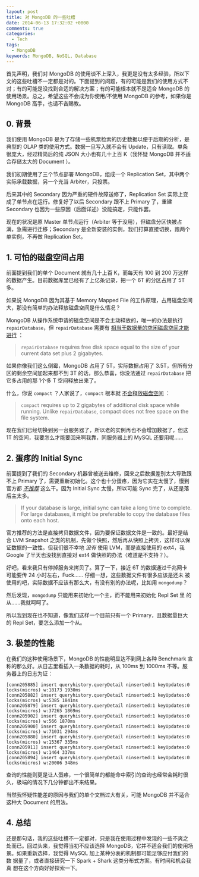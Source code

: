 ```yaml
---
layout: post
title: 对 MongoDB 的一些吐槽
date: 2014-06-13 17:32:02 +0800
comments: true
categories:
  - Tech
tags:
  - MongoDB
keywords: MongoDB, NoSQL, Database
---
```


首先声明，我们对 MongoDB 的使用谈不上深入，我更是没有太多经验，所以下
文的这些吐槽不一定都是对的。下面提到的问题，有的可能是我们的使用方式不
对；有的可能是没找到合适的解决方案；有的可能根本就不是适合 MongoDB 的
使用场景。总之，希望这些不会成为你使用/不使用 MongoDB 的参考，如果你是
MongoDB 高手，也请不吝赐教。

## 0. 背景

我们使用 MongoDB 是为了存储一些机票检索的历史数据以便于后期的分析，是
典型的 OLAP 类的使用方式。数据一旦写入就不会有 Update，只有读取。单条
很庞大，经过精简后的纯 JSON 大小也有几十上百 K（我怀疑 MongoDB 并不适
合存储太大的 Document ）。

我们初期使用了三个节点部署 MongoDB，组成一个 Replication Set，其中两个
实际承载数据，另一个充当 Arbiter，只投票。

后来其中的 Secondary 因为严重的硬件故障送修了，Replication Set 实际上变
成了单节点在运行。修复好了以后 Secondary 跟不上 Primary 了，重建
Secondary 也因为一些原因（后面详述）没能搞定，只能作罢。

现在的状况是原 Master 单节点运行（Arbiter 等于没用），但磁盘分区快被占
满，急需进行迁移；Secondary 是全新安装的实例，我们打算直接切换，跑两个
单实例，不再做 Replication Set。

<!--more-->

## 1. 可怕的磁盘空间占用

前面提到我们的单个 Document 就有几十上百 K，而每天有 100 到 200 万这样
的数据产生。目前数据库里已经有了上亿条记录，把一个 6T 的分区占用了 5T
多。

如果说 MongoDB 因为其基于 Memory Mapped File 的工作原理，占用磁盘空间
大，那没有简单的办法释放磁盘空间是什么情况？

MongoDB 从操作系统申请的磁盘空间是不会主动释放的，唯一的办法是执行
`repairDatabase`，但 `repairDatabase` 需要有
[相当于数据量的空闲磁盘空间才能进行](http://docs.mongodb.org/manual/reference/command/repairDatabase/#dbcmd.repairDatabase)
：

> `repairDatabase` requires free disk space equal to the size of your
> current data set plus 2 gigabytes.

如果你像我们这么倒霉，MongoDB 占用了 5T，实际数据占用了 3.5T，但所有分
区的剩余空间加起来都不到 3T 的话，那么恭喜，你没法通过 `repairDatabase`
把它多占用的那 1个多 T 空间释放出来了。

什么，你说 `compact` ？人家说了，`compact` 根本就
[不会释放磁盘空间](http://docs.mongodb.org/manual/reference/command/compact/#dbcmd.compact)
：

> `compact` requires up to 2 gigabytes of additional disk space while
> running. Unlike `repairDatabase`, compact does not free space on the
> file system.

现在我们已经切换到另一台服务器了，所以老的实例再也不会增加数据了，但这
1T 的空间，我要怎么才能要回来啊我靠，同服务器上的 MySQL 还要用呢……

## 2. 蛋疼的 Initial Sync

前面提到了我们的 Secondary 机器曾被送去维修，回来之后数据差别太大导致跟
不上 Primary 了，需要重新初始化。这个也十分蛋疼，因为它实在太慢了，慢到
官方都
[*不推荐*](http://docs.mongodb.org/manual/tutorial/restore-replica-set-from-backup/)
这么干。因为 Initial Sync 太慢，所以可能 Sync 完了，从还是落后主太多。

> If your database is large, initial sync can take a long time to
> complete. For large databases, it might be preferable to copy the
> database files onto each host.

官方推荐的方法是直接拷贝数据文件，因为要保证数据文件是一致的。最好是结
合 LVM Snapshot 之类的机制，先做个快照，然后再从快照上拷贝，这样可以保
证数据的一致性。但我们很不幸地 *没有* 使用 LVM，而是直接使用的 ext4，我
Google 了半天也没找到直接对 ext4 做快照的办法（难道是不支持？）。

好吧，看来我只有停掉服务来拷贝了。算了一下，接近 6T 的数据通过千兆网卡
可能要传 24 小时左右，Fuck…… 仔细一想，这些数据文件有很多应该是还未
被使用的吧，实际数据不应该有那么大，有没有别的办法呢，比如用 `mongodump`？

然后发现，`mongodump` 只能用来初始化一个主，而不能用来初始化 Repl Set 里
的从……我就呵呵了。

所以我到现在也不知道，像我们这样一个目前只有一个 Primary，且数据量巨大
的 Repl Set，要怎么添加一个从。

## 3. 极差的性能

在我们的这种使用场景下，MongoDB 的性能明显达不到网上各种 Benchmark 宣
称的那么好。从日志里看插入一条数据的耗时，从 100ms 到 1000ms 不等。服
务器上的日志为证：

```
[conn205885] insert queryhistory.queryDetail ninserted:1 keyUpdates:0 locks(micros) w:18173 1930ms
[conn205882] insert queryhistory.queryDetail ninserted:1 keyUpdates:0 locks(micros) w:5385 1841ms
[conn205879] insert queryhistory.queryDetail ninserted:1 keyUpdates:0 locks(micros) w:37265 1869ms
[conn205902] insert queryhistory.queryDetail ninserted:1 keyUpdates:0 locks(micros) w:566 1870ms
[conn205900] insert queryhistory.queryDetail ninserted:1 keyUpdates:0 locks(micros) w:71031 294ms
[conn205880] insert queryhistory.queryDetail ninserted:1 keyUpdates:0 locks(micros) w:15367 335ms
[conn205911] insert queryhistory.queryDetail ninserted:1 keyUpdates:0 locks(micros) w:1464 337ms
[conn205894] insert queryhistory.queryDetail ninserted:1 keyUpdates:0 locks(micros) w:20006 348ms
```

查询的性能则更是让人蛋疼，一个很简单的都能命中索引的查询也经常会耗时很
久，极端的情况下几分钟都出不来结果。

当然我怀疑性能差的原因与我们的单个文档过大有关，可能 MongoDB 并不适合
这种大 Document 的用法。

## 4. 总结

还是那句话，我的这些吐槽不一定都对，只是我在使用过程中发现的一些不爽之
处而已。回过头来，我觉得当初不应该选择 MongoDB，它并不适合我们的使用场
景。如果重新选择，我觉得 MySQL 加上某种分表的机制都可能足够应付我们的数
据量了，或者直接研究一下 Spark + Shark 这类分布式方案。有时间和机会我真
想在这个方向好好探索一下。

